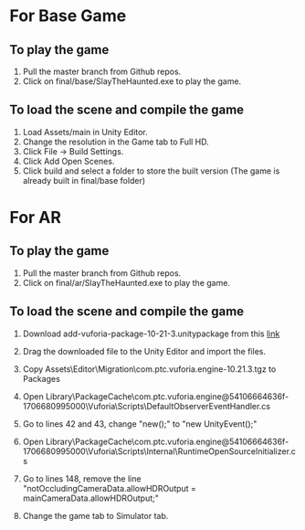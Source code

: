 # For Base Game
## To play the game
1. Pull the master branch from Github repos.
2. Click on final/base/SlayTheHaunted.exe to play the game.
## To load the scene and compile the game
1. Load Assets/main in Unity Editor.
2. Change the resolution in the Game tab to Full HD.
3. Click File -> Build Settings.
4. Click Add Open Scenes.
5. Click build and select a folder to store the built version (The game is already built in final/base folder) 

# For AR
## To play the game
1. Pull the master branch from Github repos.
2. Click on final/ar/SlayTheHaunted.exe to play the game.
## To load the scene and compile the game
1. Download add-vuforia-package-10-21-3.unitypackage from this [link](https://drive.google.com/file/d/1xro_znx7eAz-oLPXoFT72fhturNsg5h0/view?fbclid=IwZXh0bgNhZW0CMTAAAR18zM9d-KeNK9w6tLaiXV1PCOPgaSTBgMc3HwfXYmZVekTakL9KxYg6oi8_aem_AZWl9ugoPTuRz4hp0ix0T8196qQF4o2998Uryy0-1tfxBrp4FEXD6T00aOYlQvi8sxeacS_rGlc-TI0SvIMKd6zs)
2. Drag the downloaded file to the Unity Editor and import the files.
3. Copy Assets\Editor\Migration\com.ptc.vuforia.engine-10.21.3.tgz to Packages
4. Open Library\PackageCache\com.ptc.vuforia.engine@54106664636f-1706680995000\Vuforia\Scripts\DefaultObserverEventHandler.cs
5. Go to lines 42 and 43, change "new();" to "new UnityEvent();"
6. Open Library\PackageCache\com.ptc.vuforia.engine@54106664636f-1706680995000\Vuforia\Scripts\Internal\RuntimeOpenSourceInitializer.cs
7. Go to lines 148, remove the line "notOccludingCameraData.allowHDROutput = mainCameraData.allowHDROutput;" 

10. Change the game tab to Simulator tab.